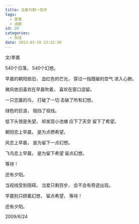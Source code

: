 ```yaml
---
title: 当爱只剩一百步
tags:
  - 爱情
  - 诗歌
id: 20
categories:
  - 杂谈
date: 2013-03-19 23:52:38
---
```


文/李嘉


540个日落，
540个幻想。


早晨的朝阳依旧，
血红色的芒光，
穿过一指既破的空气
进入心肺。


微风依旧喜欢在早晨吹着，
喜欢在窗口逗留。


一只恋晨的鸟，
打破了一切
击破了所有幻想。


绿色的巨浪，
阻挡了视线。


低下头很是失望，
却发现小池塘
应下了天空
留下了希望。


朝阳恋上早晨，
是为点燃希望。


风恋上早晨，
是为留下一点幻想。


飞鸟恋上早晨，
是为留下希望
留点幻想。


等待！


还有夕阳。


当视线受到阻碍，
当爱只剩百步，
会不会有奇迹出现。


早晨别只顾着幻想，
留点希望，
等待！


还有夕阳。


2009/6/24
